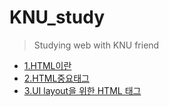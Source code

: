 # KNU_study
>Studying web with KNU friend
- <a href="https://github.com/gwonohseon/KNU_study/blob/master/1.HTML%EC%9D%B4%EB%9E%80.md">1.HTML이란</a>
- <a href="https://github.com/gwonohseon/KNU_study/blob/master/2.HTML%EC%A4%91%EC%9A%94%ED%83%9C%EA%B7%B8.md">2.HTML중요태그</a>
- <a href="https://github.com/gwonohseon/KNU_study/blob/master/3.%20HTML%20tag%20for%20UI%20layout.md">3.UI layout을 위한 HTML 태그</a>